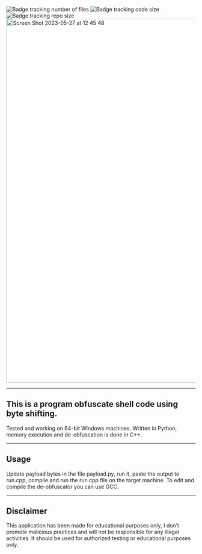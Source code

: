 ![Badge tracking number of files](https://img.shields.io/github/directory-file-count/Preffet/Shellcode-Obfuscator?color=%23016a87)
![Badge tracking code size](https://img.shields.io/github/languages/code-size/Preffet/Shellcode-Obfuscator?color=%2301877a)
![Badge tracking repo size](https://img.shields.io/github/repo-size/Preffet/Shellcode-Obfuscator?color=%23013987)
<img width="966" alt="Screen Shot 2023-05-27 at 12 45 48" src="https://github.com/Preffet/Shellcode-Obfuscator/assets/84241003/dc4d368c-bad8-43db-bff2-ecb2e3581ef0">

-----------------------------------------------------------------------------
## This is a program obfuscate shell code using byte shifting.
Tested and working on 64-bit Windows machines. Written in Python, memory execution and de-obfuscation is done in C++.

-----------------------------------------------------------------------------
## Usage
Update payload bytes in the file payload.py, run it, paste the output to run.cpp, compile and run the run.cpp file on the target machine. To edit and compile the de-obfuscator you can use GCC.

-----------------------------------------------------------------------------
## Disclaimer
This application has been made for educational purposes only, I don’t promote malicious practices and will not be responsible for any illegal activities. It should be used for authorized testing or educational purposes only.
